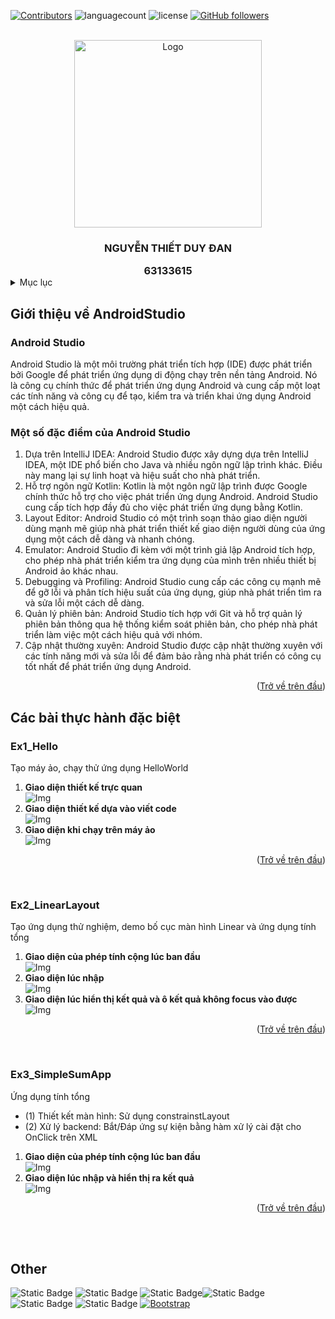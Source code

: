 <a name="readme-top"></a>

[![Contributors][contributors-shield]][contributors-url] ![languagecount][language-count-shield] ![license][license-shield] [![GitHub followers][followers-shield]][contributors-url]

<br/>
<!-- Giới thiệu bản thân -->
<div align="center">
    <a href="https://github.com/nguyenduydan/63133615_AndroidProgramming">
        <img src="Img/logo1.png" alt="Logo" width="auto" height="300">
    </a>
     <h3 align="center">NGUYỄN THIẾT DUY ĐAN</h3>
     <h3 align="center" style="margin:0">63133615</h3>

</div>

<!-- Mục lục -->
<details>
  <summary>Mục lục</summary>
  <ol style="font-size:15px;" >
    <li>
      <a href="#giới-thiệu-về-androidstudio">Giới thiệu về AndroidStudio</a>
      <ul>
        <li><a href="#android-studio">Android Studio</a></li>
        <li><a href="#một-số-đặc-điểm-của-android-studio">Một số điểm nổi bật về Android Studio</a></li>
      </ul>
    </li>
    <li>
        <a href="#các-bài-thực-hành-đặc-biệt">Các bài thực hành đặc biệt</a>
        <ul>
            <li><a href="#ex1_hello">Ex1_Hello</a></li>
            <li><a href="#ex2_linearlayout">Ex2_LinearLayout</a></li>
            <!-- <li><a href="#ex3_simplesumapp">Ex3_SimpleSumApp</a></li>
            <li><a href="#ex4_addsubmuldiv_onclick">Ex4_AddSubMulDiv_Onclick</a></li>
            <li><a href="#ex5_addsubmuldiv_anynomous">Ex5_AddSubMulDiv_Anynomous</a></li>
            <li><a href="#ex5_addsubmuldiv_var">Ex5+_AddSubMulDiv_Var</a></li> -->
        </ul>
    </li>
  </ol>
</details>

## Giới thiệu về AndroidStudio

### Android Studio

<p>
   Android Studio là một môi trường phát triển tích hợp (IDE) được phát triển bởi Google để phát triển ứng dụng di động chạy trên nền tảng Android. Nó là công cụ chính thức để phát triển ứng dụng Android và cung cấp một loạt các tính năng và công cụ để tạo, kiểm tra và triển khai ứng dụng Android một cách hiệu quả.
</p>

### Một số đặc điểm của Android Studio

<p>
    <ol>
        <li>Dựa trên IntelliJ IDEA: Android Studio được xây dựng dựa trên IntelliJ IDEA, một IDE phổ biến cho Java và nhiều ngôn ngữ lập trình khác. Điều này mang lại sự linh hoạt và hiệu suất cho nhà phát triển.</li>
        <li>Hỗ trợ ngôn ngữ Kotlin: Kotlin là một ngôn ngữ lập trình được Google chính thức hỗ trợ cho việc phát triển ứng dụng Android. Android Studio cung cấp tích hợp đầy đủ cho việc phát triển ứng dụng bằng Kotlin.</li>
        <li>Layout Editor: Android Studio có một trình soạn thảo giao diện người dùng mạnh mẽ giúp nhà phát triển thiết kế giao diện người dùng của ứng dụng một cách dễ dàng và nhanh chóng.</li>
        <li>Emulator: Android Studio đi kèm với một trình giả lập Android tích hợp, cho phép nhà phát triển kiểm tra ứng dụng của mình trên nhiều thiết bị Android ảo khác nhau.</li>
        <li>Debugging và Profiling: Android Studio cung cấp các công cụ mạnh mẽ để gỡ lỗi và phân tích hiệu suất của ứng dụng, giúp nhà phát triển tìm ra và sửa lỗi một cách dễ dàng.</li>
        <li>Quản lý phiên bản: Android Studio tích hợp với Git và hỗ trợ quản lý phiên bản thông qua hệ thống kiểm soát phiên bản, cho phép nhà phát triển làm việc một cách hiệu quả với nhóm.</li>
        <li>Cập nhật thường xuyên: Android Studio được cập nhật thường xuyên với các tính năng mới và sửa lỗi để đảm bảo rằng nhà phát triển có công cụ tốt nhất để phát triển ứng dụng Android.</li>
    </ol>
</p>
<p align="right">(<a href="#readme-top">Trở về trên đầu</a>)</p>

## Các bài thực hành đặc biệt

### Ex1_Hello

<p>Tạo máy ảo, chạy thử ứng dụng HelloWorld</p>

<ol>
    <li>
        <b>Giao diện thiết kế trực quan</b></br>
        <img src="Img/Ex1_1.png" alt="Img" width="auto" height="auto" >
    </li>
    <li>
        <b>Giao diện thiết kế dựa vào viết code</b></br>
        <img src="Img/Ex1_3.png" alt="Img" width="auto" height="auto" >
    </li>
    <li>
        <b>Giao diện khi chạy trên máy ảo</b></br>
        <img src="Img/Ex1_2.png" alt="Img" width="auto" height="auto" >
    </li>
</ol>
<p align="right">(<a href="#readme-top">Trở về trên đầu</a>)</p>

<br/>

### Ex2_LinearLayout

<p>Tạo ứng dụng thử nghiệm, demo bố cục màn hình Linear và ứng dụng tính tổng</p>

<ol>
    <li>
        <b>Giao diện của phép tính cộng lúc ban đầu</b></br>
        <img src="Img/Ex2_1.png" alt="Img" width="auto" height="auto" >
    </li>
    <li>
        <b>Giao diện lúc nhập</b></br>
        <img src="Img/Ex2_2.png" alt="Img" width="auto" height="auto" >
    </li>
    <li>
        <b>Giao diện lúc hiển thị kết quả và ô kết quả không focus vào được</b></br>
        <img src="Img/Ex2_3.png" alt="Img" width="auto" height="auto" >
    </li>
</ol>
<p align="right">(<a href="#readme-top">Trở về trên đầu</a>)</p>

<br/>

### Ex3_SimpleSumApp

<span>Ứng dụng tính tổng

- (1) Thiết kết màn hình: Sử dụng constrainstLayout
- (2) Xử lý backend: Bắt/Đáp ứng sự kiện bằng hàm xử lý cài đặt cho OnClick trên XML
  </span>

<ol>
    <li>
        <b>Giao diện của phép tính cộng lúc ban đầu</b></br>
        <img src="Img/Ex3_1.png" alt="Img" width="auto" height="auto" >
    </li>
    <li>
        <b>Giao diện lúc nhập và hiển thị ra kết quả</b></br>
        <img src="Img/Ex3_2.png" alt="Img" width="auto" height="auto" >
    </li>
</ol>
<p align="right">(<a href="#readme-top">Trở về trên đầu</a>)</p>

<br/>

<!-- ### Ex4_AddSubMulDiv_Onclick

<br/>

### Ex5_AddSubMulDiv_Anynomous

<br/>

### Ex5+\_AddSubMulDiv_Var -->

<br/>

## Other

![Static Badge](https://img.shields.io/badge/ASUS-blue?style=for-the-badge&logo=asus) ![Static Badge](https://img.shields.io/badge/GitHub-gray?style=for-the-badge&logo=github) ![Static Badge](https://img.shields.io/badge/Java-green?style=for-the-badge)![Static Badge](https://img.shields.io/badge/C%23-purple?style=for-the-badge&logo=C%23) ![Static Badge](https://img.shields.io/badge/HTML-orange?style=for-the-badge&logo=HTML5) ![Static Badge](https://img.shields.io/badge/CSS-magenta?style=for-the-badge&logo=Css3)
[![Bootstrap][Bootstrap.com]][Bootstrap-url]

[contributors-shield]: https://img.shields.io/github/contributors/nguyenduydan/63133615_JavaProgramming?color=blue
[contributors-url]: https://github.com/nguyenduydan/63133615_JavaProgramming/graphs/contributors
[language-count-shield]: https://img.shields.io/github/languages/count/nguyenduydan/63133615_JavaProgramming?color=red
[license-shield]: https://img.shields.io/github/license/nguyenduydan/63133615_JavaProgramming
[followers-shield]: https://img.shields.io/github/followers/nguyenduydan?style=flat
[Bootstrap.com]: https://img.shields.io/badge/Bootstrap-563D7C?style=for-the-badge&logo=bootstrap&logoColor=white
[Bootstrap-url]: https://getbootstrap.com
